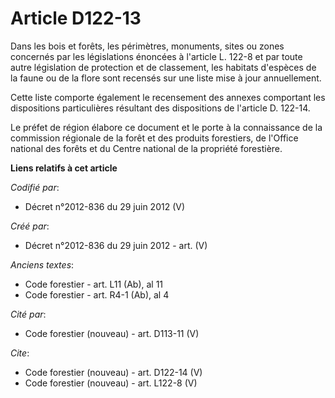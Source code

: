 # Article D122-13

Dans les bois et forêts, les périmètres, monuments, sites ou zones concernés par les législations énoncées à l'article L.
122-8 et par toute autre législation de protection et de classement, les habitats d'espèces de la faune ou de la flore sont
recensés sur une liste mise à jour annuellement. 

Cette liste comporte également le recensement des annexes comportant les dispositions particulières résultant des
dispositions de l'article D. 122-14. 

Le préfet de région élabore ce document et le porte à la connaissance de la commission régionale de la forêt et des produits
forestiers, de l'Office national des forêts et du Centre national de la propriété forestière.

**Liens relatifs à cet article**

_Codifié par_:

  - Décret n°2012-836 du 29 juin 2012 (V)

_Créé par_:

  - Décret n°2012-836 du 29 juin 2012 - art. (V)

_Anciens textes_:

  - Code forestier - art. L11 (Ab), al 11
  - Code forestier - art. R4-1 (Ab), al 4

_Cité par_:

  - Code forestier (nouveau) - art. D113-11 (V)

_Cite_:

  - Code forestier (nouveau) - art. D122-14 (V)
  - Code forestier (nouveau) - art. L122-8 (V)
